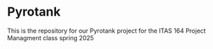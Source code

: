 # Pyrotank
This is the repository for our Pyrotank project for the ITAS 164 Project Managment class spring 2025
